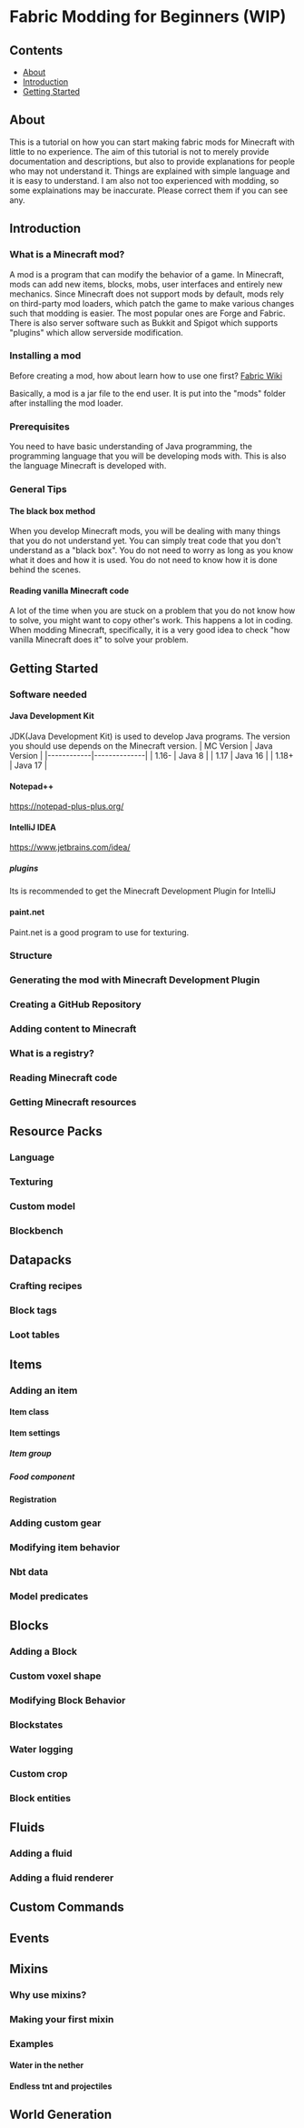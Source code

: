 # Fabric Modding for Beginners (WIP)

## Contents
* [About](#about)
* [Introduction](#introduction)
* [Getting Started](#getting-started)

## About
This is a tutorial on how you can start making fabric mods for Minecraft with little to no experience. The aim of this tutorial is not to merely provide documentation and descriptions, but also to provide explanations for people who may not understand it. Things are explained with simple language and it is easy to understand. 
I am also not too experienced with modding, so some explainations may be inaccurate. Please correct them if you can see any. 

## Introduction
### What is a Minecraft mod?
A mod is a program that can modify the behavior of a game. In Minecraft, mods can add new items, blocks, mobs, user interfaces and entirely new mechanics. Since Minecraft does not support mods by default, mods rely on third-party mod loaders, which patch the game to make various changes such that modding is easier. The most popular ones are Forge and Fabric. There is also server software such as Bukkit and Spigot which supports "plugins" which allow serverside modification. 

### Installing a mod
Before creating a mod, how about learn how to use one first? 
[Fabric Wiki](https://fabricmc.net/wiki/install)

Basically, a mod is a jar file to the end user. It is put into the "mods" folder after installing the mod loader. 

### Prerequisites
You need to have basic understanding of Java programming, the programming language that you will be developing mods with. This is also the language Minecraft is  developed with. 

### General Tips
#### The black box method
When you develop Minecraft mods, you will be dealing with many things that you do not understand yet. You can simply treat code that you don't understand as a "black box". You do not need to worry as long as you know what it does and how it is used. You do not need to know how it is done behind the scenes. 
#### Reading vanilla Minecraft code
A lot of the time when you are stuck on a problem that you do not know how to solve, you might want to copy other's work. This happens a lot in coding. When modding Minecraft, specifically, it is a very good idea to check "how vanilla Minecraft does it" to solve your problem. 

## Getting Started
### Software needed
#### Java Development Kit
JDK(Java Development Kit) is used to develop Java programs. The version you should use depends on the Minecraft version. 
| MC Version | Java Version |
|------------|--------------|
| 1.16-      | Java 8       |
| 1.17       | Java 16      |
| 1.18+      | Java 17      |
#### Notepad++
https://notepad-plus-plus.org/
#### IntelliJ IDEA
https://www.jetbrains.com/idea/
##### plugins
Its is recommended to get the Minecraft Development Plugin for IntelliJ
#### paint.net
Paint.net is a good program to use for texturing. 

### Structure

### Generating the mod with Minecraft Development Plugin
### Creating a GitHub Repository
### Adding content to Minecraft
### What is a registry?
### Reading Minecraft code
### Getting Minecraft resources

## Resource Packs
### Language
### Texturing
### Custom model
### Blockbench

## Datapacks
### Crafting recipes
### Block tags
### Loot tables

## Items
### Adding an item
#### Item class
#### Item settings
##### Item group
##### Food component
#### Registration
### Adding custom gear
### Modifying item behavior
### Nbt data
### Model predicates

## Blocks
### Adding a Block
### Custom voxel shape
### Modifying Block Behavior
### Blockstates
### Water logging
### Custom crop
### Block entities

## Fluids
### Adding a fluid
### Adding a fluid renderer

## Custom Commands

## Events

## Mixins
### Why use mixins?
### Making your first mixin
### Examples
#### Water in the nether
#### Endless tnt and projectiles

## World Generation
